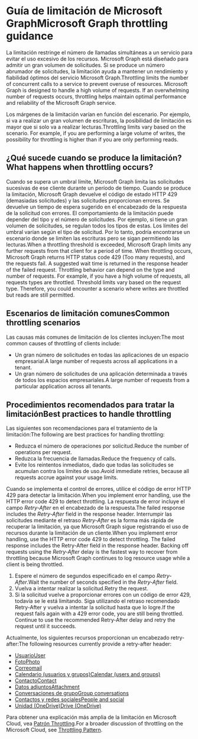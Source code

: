 # <a name="microsoft-graph-throttling-guidance"></a><span data-ttu-id="3809f-101">Guía de limitación de Microsoft Graph</span><span class="sxs-lookup"><span data-stu-id="3809f-101">Microsoft Graph throttling guidance</span></span>


<span data-ttu-id="3809f-p101">La limitación restringe el número de llamadas simultáneas a un servicio para evitar el uso excesivo de los recursos. Microsoft Graph está diseñado para admitir un gran volumen de solicitudes. Si se produce un número abrumador de solicitudes, la limitación ayuda a mantener un rendimiento y fiabilidad óptimos del servicio Microsoft Graph.</span><span class="sxs-lookup"><span data-stu-id="3809f-p101">Throttling limits the number of concurrent calls to a service to prevent overuse of resources. Microsoft Graph is designed to handle a high volume of requests. If an overwhelming number of requests occurs, throttling helps maintain optimal performance and reliability of the Microsoft Graph service.</span></span>

<span data-ttu-id="3809f-p102">Los márgenes de la limitación varían en función del escenario. Por ejemplo, si va a realizar un gran volumen de escrituras, la posibilidad de limitación es mayor que si solo va a realizar lecturas.</span><span class="sxs-lookup"><span data-stu-id="3809f-p102">Throttling limits vary based on the scenario. For example, if you are performing a large volume of writes, the possibility for throttling is higher than if you are only performing reads.</span></span>

## <a name="what-happens-when-throttling-occurs"></a><span data-ttu-id="3809f-107">¿Qué sucede cuando se produce la limitación?</span><span class="sxs-lookup"><span data-stu-id="3809f-107">What happens when throttling occurs?</span></span>

<span data-ttu-id="3809f-p103">Cuando se supera un umbral límite, Microsoft Graph limita las solicitudes sucesivas de ese cliente durante un período de tiempo. Cuando se produce la limitación, Microsoft Graph devuelve el código de estado HTTP 429 (demasiadas solicitudes) y las solicitudes proporcionan errores. Se devuelve un tiempo de espera sugerido en el encabezado de la respuesta de la solicitud con errores. El comportamiento de la limitación puede depender del tipo y el número de solicitudes. Por ejemplo, si tiene un gran volumen de solicitudes, se regulan todos los tipos de estas. Los límites del umbral varían según el tipo de solicitud. Por lo tanto, podría encontrarse un escenario donde se limiten las escrituras pero se sigan permitiendo las lecturas.</span><span class="sxs-lookup"><span data-stu-id="3809f-p103">When a throttling threshold is exceeded, Microsoft Graph limits any further requests from that client for a period of time. When throttling occurs, Microsoft Graph returns HTTP status code 429 (Too many requests), and the requests fail. A suggested wait time is returned in the response header of the failed request. Throttling behavior can depend on the type and number of requests. For example, if you have a high volume of requests, all requests types are throttled. Threshold limits vary based on the request type. Therefore, you could encounter a scenario where writes are throttled but reads are still permitted.</span></span> 

## <a name="common-throttling-scenarios"></a><span data-ttu-id="3809f-115">Escenarios de limitación comunes</span><span class="sxs-lookup"><span data-stu-id="3809f-115">Common throttling scenarios</span></span>

<span data-ttu-id="3809f-116">Las causas más comunes de limitación de los clientes incluyen:</span><span class="sxs-lookup"><span data-stu-id="3809f-116">The most common causes of throttling of clients include:</span></span>

* <span data-ttu-id="3809f-117">Un gran número de solicitudes en todas las aplicaciones de un espacio empresarial.</span><span class="sxs-lookup"><span data-stu-id="3809f-117">A large number of requests across all applications in a tenant.</span></span>
* <span data-ttu-id="3809f-118">Un gran número de solicitudes de una aplicación determinada a través de todos los espacios empresariales.</span><span class="sxs-lookup"><span data-stu-id="3809f-118">A large number of requests from a particular application across all tenants.</span></span>

## <a name="best-practices-to-handle-throttling"></a><span data-ttu-id="3809f-119">Procedimientos recomendados para tratar la limitación</span><span class="sxs-lookup"><span data-stu-id="3809f-119">Best practices to handle throttling</span></span>

<span data-ttu-id="3809f-120">Las siguientes son recomendaciones para el tratamiento de la limitación:</span><span class="sxs-lookup"><span data-stu-id="3809f-120">The following are best practices for handling throttling:</span></span>

* <span data-ttu-id="3809f-121">Reduzca el número de operaciones por solicitud.</span><span class="sxs-lookup"><span data-stu-id="3809f-121">Reduce the number of operations per request.</span></span>
* <span data-ttu-id="3809f-122">Reduzca la frecuencia de llamadas.</span><span class="sxs-lookup"><span data-stu-id="3809f-122">Reduce the frequency of calls.</span></span>
* <span data-ttu-id="3809f-123">Evite los reintentos inmediatos, dado que todas las solicitudes se acumulan contra los límites de uso.</span><span class="sxs-lookup"><span data-stu-id="3809f-123">Avoid immediate retries, because all requests accrue against your usage limits.</span></span>

<span data-ttu-id="3809f-124">Cuando se implementa el control de errores, utilice el código de error HTTP 429 para detectar la limitación.</span><span class="sxs-lookup"><span data-stu-id="3809f-124">When you implement error handling, use the HTTP error code 429 to detect throttling.</span></span> <span data-ttu-id="3809f-125">La respuesta de error incluye el campo *Retry-After* en el encabezado de la respuesta.</span><span class="sxs-lookup"><span data-stu-id="3809f-125">The failed response includes the *Retry-After* field in the response header.</span></span> <span data-ttu-id="3809f-126">Interrumpir las solicitudes mediante el retraso *Retry-After* es la forma más rápida de recuperar la limitación, ya que Microsoft Graph sigue registrando el uso de recursos durante la limitación de un cliente.</span><span class="sxs-lookup"><span data-stu-id="3809f-126">When you implement error handling, use the HTTP error code 429 to detect throttling. The failed response includes the Retry-After field in the response header. Backing off requests using the *Retry-After* delay is the fastest way to recover from throttling because Microsoft Graph continues to log resource usage while a client is being throttled.</span></span>

1. <span data-ttu-id="3809f-127">Espere el número de segundos especificado en el campo *Retry-After*.</span><span class="sxs-lookup"><span data-stu-id="3809f-127">Wait the number of seconds specified in the *Retry-After* field.</span></span>
2. <span data-ttu-id="3809f-128">Vuelva a intentar realizar la solicitud.</span><span class="sxs-lookup"><span data-stu-id="3809f-128">Retry the request.</span></span>
3. <span data-ttu-id="3809f-p105">Si la solicitud vuelve a proporcionar errores con un código de error 429, todavía se le está limitando. Siga utilizando el retraso recomendado Retry-After y vuelva a intentar la solicitud hasta que lo logre.</span><span class="sxs-lookup"><span data-stu-id="3809f-p105">If the request fails again with a 429 error code, you are still being throttled. Continue to use the recommended Retry-After delay and retry the request until it succeeds.</span></span>

<span data-ttu-id="3809f-131">Actualmente, los siguientes recursos proporcionan un encabezado retry-after:</span><span class="sxs-lookup"><span data-stu-id="3809f-131">The following resources currently provide a retry-after header:</span></span>
- [<span data-ttu-id="3809f-132">Usuario</span><span class="sxs-lookup"><span data-stu-id="3809f-132">User</span></span>](../api-reference/v1.0/resources/user.md)
- [<span data-ttu-id="3809f-133">Foto</span><span class="sxs-lookup"><span data-stu-id="3809f-133">Photo</span></span>](../api-reference/v1.0/resources/profilephoto.md)
- [<span data-ttu-id="3809f-134">Correo</span><span class="sxs-lookup"><span data-stu-id="3809f-134">mail</span></span>](../api-reference/v1.0/resources/message.md)
- [<span data-ttu-id="3809f-135">Calendario (usuarios y grupos)</span><span class="sxs-lookup"><span data-stu-id="3809f-135">Calendar (users and groups)</span></span>](../api-reference/v1.0/resources/event.md)
- [<span data-ttu-id="3809f-136">Contacto</span><span class="sxs-lookup"><span data-stu-id="3809f-136">Contact</span></span>](../api-reference/v1.0/resources/contact.md)
- [<span data-ttu-id="3809f-137">Datos adjuntos</span><span class="sxs-lookup"><span data-stu-id="3809f-137">Attachment</span></span>](../api-reference/v1.0/resources/attachment.md)
- [<span data-ttu-id="3809f-138">Conversaciones de grupo</span><span class="sxs-lookup"><span data-stu-id="3809f-138">Group conversations</span></span>](../api-reference/v1.0/resources/conversation.md)
- [<span data-ttu-id="3809f-139">Contactos y redes sociales</span><span class="sxs-lookup"><span data-stu-id="3809f-139">People and social</span></span>](../api-reference/beta/resources/social_overview.md)
- [<span data-ttu-id="3809f-140">Unidad (OneDrive)</span><span class="sxs-lookup"><span data-stu-id="3809f-140">Drive (OneDrive)</span></span>](../api-reference/v1.0/resources/drive.md)

<span data-ttu-id="3809f-141">Para obtener una explicación más amplia de la limitación en Microsoft Cloud, vea [Patrón Throttling]((https://msdn.microsoft.com/es-ES/library/office/dn589798.aspx)).</span><span class="sxs-lookup"><span data-stu-id="3809f-141">For a broader discussion of throttling on the Microsoft Cloud, see [Throttling Pattern]((https://msdn.microsoft.com/es-ES/library/office/dn589798.aspx)).</span></span>
